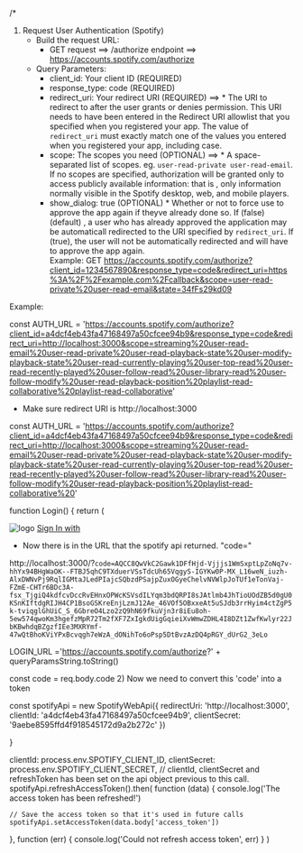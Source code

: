 /\*

1.  Request User Authentication (Spotify)
    - Build the request URL:
      - GET request ==> /authorize endpoint ==> https://accounts.spotify.com/authorize
    - Query Parameters:
      - client_id: Your client ID (REQUIRED)
      - response_type: code (REQUIRED)
      - redirect_uri: Your redirect URI (REQUIRED) ==> \* The URI to redirect to after the user grants or denies permission. This URI needs to have been entered in the Redirect URI allowlist that you specified when you registered your app. The value of `redirect_uri` must exactly match one of the values you entered when you registered your app, including case.
      - scope: The scopes you need (OPTIONAL) ==> \* A space-separated list of scopes. eg. `user-read-private user-read-email`. If no scopes are specified, authorization will be granted only to access publicly available information: that is , only information normally visible in the Spotify desktop, web, and mobile players.
      - show_dialog: true (OPTIONAL) \* Whether or not to force use to approve the app again if theyve already done so. If (false)(default) , a user who has already approved the application may be automaticall redirected to the URI specified by `redirect_uri`. If (true), the user will not be automatically redirected and will have to approve the app again.  
        Example: GET https://accounts.spotify.com/authorize?client_id=1234567890&response_type=code&redirect_uri=https%3A%2F%2Fexample.com%2Fcallback&scope=user-read-private%20user-read-email&state=34fFs29kd09

Example:

const AUTH_URL =
'https://accounts.spotify.com/authorize?client_id=a4dcf4eb43fa47168497a50cfcee94b9&response_type=code&redirect_uri=http://localhost:3000&scope=streaming%20user-read-email%20user-read-private%20user-read-playback-state%20user-modify-playback-state%20user-read-currently-playing%20user-top-read%20user-read-recently-played%20user-follow-read%20user-library-read%20user-follow-modify%20user-read-playback-position%20playlist-read-collaborative%20playlist-read-collaborative'

- Make sure redirect URI is http://localhost:3000

const AUTH_URL =
'https://accounts.spotify.com/authorize?client_id=a4dcf4eb43fa47168497a50cfcee94b9&response_type=code&redirect_uri=http://localhost:3000&scope=streaming%20user-read-email%20user-read-private%20user-read-playback-state%20user-modify-playback-state%20user-read-currently-playing%20user-top-read%20user-read-recently-played%20user-follow-read%20user-library-read%20user-follow-modify%20user-read-playback-position%20playlist-read-collaborative%20'

function Login() {
return (

<div className='h-screen bg-black flex flex-col items-center pt-40 space-y-8'>
<Image
        src='https://rb.gy/y9mwtb'
        width={600}
        height={250}
        objectFit='contain'
        animate-pulse='true'
        alt='logo'
        className='animate-pulse'
      />
<Link href={AUTH_URL}>
<a
          className='text-white bg-[#1db954] py-4 px-6 rounded-full font-bold text-xs uppercase tracking-widest border border-transparent shadow-md shadow-green-200 transition duration-300 ease-out md:text-base hover:scale-110 hover:bg-[#0db11b]'
          href={AUTH_URL}
        >
Sign In with
</a>
</Link>

- Now there is in the URL that the spotify api returned. "code="

http://localhost:3000/?`code=AQCC8QwVkC2Gawk1DFfHjd-Vjjjs1WmSxptLpZoNq7v-hhYx94BHgWaOK--FTBJ5qhC9TXduerVSsTdcUh65VqgyS-IGYKw0P-MX_L16weN_iuzh-AlxDWNvPj9RqlIGMtaJLedPIajcSQbzdPSajpZuxOGyeChelvNVWlpJoTUf1eTonVaj-FZmE-CHTr6BDc3A-fsx_TjgiQ4kdfcvDccRvEHnxOPWcKSVsdILYqm3bdQRPI8sJAtlmb4JhTioUOdZB5d0gU0KSnKIftdgRIJH4CP1BsoGSKreEnjLzmJ12Ae_46VOf5OBxxeAt5uSJdb3rrHyim4ctZgP5k-tviqglGhUiC_S_6GbreO4Lzo2zQ9hN69fkuVjn3r8iEu8oh-5ew574qwoKm3hgefzMpR72Tm2fXF7ZxIgkdUigGqieiXvWmwZDHL4I8DZt1ZwfKwlyr22JbKBwhdqBZgzfIEe3MXRYmf-47wQtBhoKViYPxBcvqgh7eWzA_dONihTo6oPsp5DtBvzAzDQ4pRGY_dUrG2_3eLo`

LOGIN_URL ='https://accounts.spotify.com/authorize?' + queryParamsString.toString()

const code = req.body.code 2) Now we need to convert this 'code' into a token

const spotifyApi = new SpotifyWebApi({
redirectUri: 'http://localhost:3000',
clientId: 'a4dcf4eb43fa47168497a50cfcee94b9',
clientSecret: '9aebe8595ffd4f918545172d9a2b272c'
})

}

clientId: process.env.SPOTIFY_CLIENT_ID,
clientSecret: process.env.SPOTIFY_CLIENT_SECRET,
// clientId, clientSecret and refreshToken has been set on the api object previous to this call.
spotifyApi.refreshAccessToken().then(
function (data) {
console.log('The access token has been refreshed!')

    // Save the access token so that it's used in future calls
    spotifyApi.setAccessToken(data.body['access_token'])

},
function (err) {
console.log('Could not refresh access token', err)
}
)
